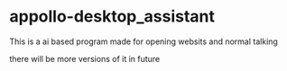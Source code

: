 # appollo-desktop_assistant
This is a ai based program made for opening websits and normal talking 

there will be more versions of it in future
